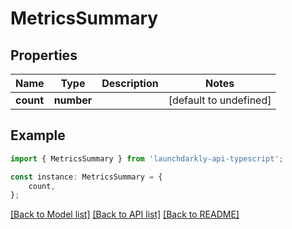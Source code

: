 # MetricsSummary


## Properties

Name | Type | Description | Notes
------------ | ------------- | ------------- | -------------
**count** | **number** |  | [default to undefined]

## Example

```typescript
import { MetricsSummary } from 'launchdarkly-api-typescript';

const instance: MetricsSummary = {
    count,
};
```

[[Back to Model list]](../README.md#documentation-for-models) [[Back to API list]](../README.md#documentation-for-api-endpoints) [[Back to README]](../README.md)
